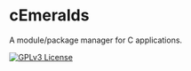 # cEmeralds
 A module/package manager for C applications.  

[![GPLv3 License](https://img.shields.io/badge/License-GPL%20v3-yellow.svg)](./COPYING)
